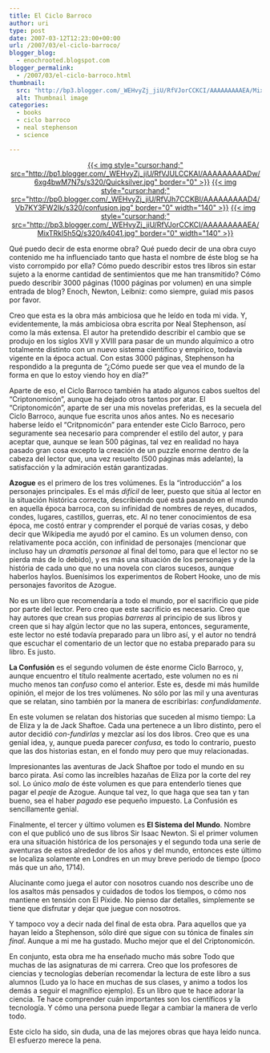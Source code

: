 ```yaml
---
title: El Ciclo Barroco
author: uri
type: post
date: 2007-03-12T12:23:00+00:00
url: /2007/03/el-ciclo-barroco/
blogger_blog:
  - enochrooted.blogspot.com
blogger_permalink:
  - /2007/03/el-ciclo-barroco.html
thumbnail:
  src: "http://bp3.blogger.com/_WEHvyZj_jiU/RfVJorCCKCI/AAAAAAAAAEA/MixTRkl5h5Q/s320/k4041.jpg"
  alt: Thumbnail image
categories:
  - books
  - ciclo barroco
  - neal stephenson
  - science

---
```

<div align="center">
  <a href="http://bp1.blogger.com/_WEHvyZj_jiU/RfVJULCCKAI/AAAAAAAAADw/6xg4bwM7N7s/s1600-h/Quicksilver.jpg">{{< img style="cursor:hand;" src="http://bp1.blogger.com/_WEHvyZj_jiU/RfVJULCCKAI/AAAAAAAAADw/6xg4bwM7N7s/s320/Quicksilver.jpg" border="0" >}}</a> <a href="http://bp0.blogger.com/_WEHvyZj_jiU/RfVJh7CCKBI/AAAAAAAAAD4/Vb7KY3FW2Ik/s1600-h/confusion.jpg">{{< img style="cursor:hand;" src="http://bp0.blogger.com/_WEHvyZj_jiU/RfVJh7CCKBI/AAAAAAAAAD4/Vb7KY3FW2Ik/s320/confusion.jpg" border="0" width="140" >}}</a> <a href="http://bp3.blogger.com/_WEHvyZj_jiU/RfVJorCCKCI/AAAAAAAAAEA/MixTRkl5h5Q/s1600-h/k4041.jpg">{{< img style="cursor:hand;" src="http://bp3.blogger.com/_WEHvyZj_jiU/RfVJorCCKCI/AAAAAAAAAEA/MixTRkl5h5Q/s320/k4041.jpg" border="0" width="140" >}}</a>
</div>

Qué puedo decir de esta enorme obra? Qué puedo decir de una obra cuyo contenido me ha influenciado tanto que hasta el nombre de éste blog se ha visto corrompido por ella? Cómo puedo describir estos tres libros sin estar sujeto a la enorme cantidad de sentimientos que me han transmitido? Cómo puedo describir 3000 páginas (1000 páginas por volumen) en una simple entrada de blog? Enoch, Newton, Leibniz: como siempre, guiad mis pasos por favor.

Creo que esta es la obra más ambiciosa que he leído en toda mi vida. Y, evidentemente, la más ambiciosa obra escrita por Neal Stephenson, así como la más extensa. El autor ha pretendido describir el cambio que se produjo en los siglos XVII y XVIII para pasar de un mundo alquímico a otro totalmente distinto con un nuevo sistema científico y empírico, todavía vigente en la época actual. Con estas 3000 páginas, Stephenson ha respondido a la pregunta de &#8220;¿Cómo puede ser que vea el mundo de la forma en que lo estoy viendo hoy en día?&#8221;

Aparte de eso, el Ciclo Barroco también ha atado algunos cabos sueltos del &#8220;Criptonomicón&#8221;, aunque ha dejado otros tantos por atar. El &#8220;Criptonomicón&#8221;, aparte de ser una mis novelas preferidas, es la secuela del Ciclo Barroco, aunque fue escrita unos años antes. No es necesario haberse leído el &#8220;Critpnomicón&#8221; para entender este Ciclo Barroco, pero seguramente sea necesario para comprender el estilo del autor, y para aceptar que, aunque se lean 500 páginas, tal vez en realidad no haya pasado gran cosa excepto la creación de un puzzle enorme dentro de la cabeza del lector que, una vez resuelto (500 páginas más adelante), la satisfacción y la admiración están garantizadas.

<span style="font-weight:bold;">Azogue</span> es el primero de los tres volúmenes. Es la &#8220;introducción&#8221; a los personajes principales. Es el más <span style="font-style:italic;">difícil</span> de leer, puesto que sitúa al lector en la situación histórica correcta, describiendo qué está pasando en el mundo en aquella época barroca, con su infinidad de nombres de reyes, ducados, condes, lugares, castillos, guerras, etc. Al no tener conocimientos de esa época, me costó entrar y comprender el porqué de varias cosas, y debo decir que Wikipedia me ayudó por el camino. Es un volumen denso, con relativamente poca acción, con infinidad de personajes (mencionar que incluso hay un <span style="font-style:italic;">dramatis personae</span> al final del tomo, para que el lector no se pierda más de lo debido), y es más una situación de los personajes y de la história de cada uno que no una novela con claros sucesos, aunque haberlos haylos. Buenísimos los experimentos de Robert Hooke, uno de mis personajes favoritos de Azogue.

No es un libro que recomendaría a todo el mundo, por el sacrificio que pide por parte del lector. Pero creo que este sacrificio es necesario. Creo que hay autores que crean sus propias <span style="font-style:italic;">barreras</span> al principio de sus libros y creen que si hay algún lector que no las supera, entonces, seguramente, este lector no esté todavía preparado para un libro así, y el autor no tendrá que escuchar el comentario de un lector que no estaba preparado para su libro. Es justo.

<span style="font-weight:bold;">La Confusión</span> es el segundo volumen de éste enorme Ciclo Barroco, y, aunque encuentro el título realmente acertado, este volumen no es ni mucho menos tan <span style="font-style:italic;">confuso</span> como el anterior. Este es, desde mi más humilde opinión, el mejor de los tres volúmenes. No sólo por las mil y una aventuras que se relatan, sino también por la manera de escribirlas: <span style="font-style:italic;">confundidamente</span>. 

En este volumen se relatan dos historias que suceden al mismo tiempo: La de Eliza y la de Jack Shaftoe. Cada una pertenece a un libro distinto, pero el autor decidió <span style="font-style:italic;">con-fundirlas</span> y mezclar así los dos libros. Creo que es una genial idea, y, aunque pueda parecer <span style="font-style:italic;">confusa</span>, es todo lo contrario, puesto que las dos historias estan, en el fondo muy pero que muy relacionadas.

Impresionantes las aventuras de Jack Shaftoe por todo el mundo en su barco pirata. Así como las increíbles hazañas de Eliza por la corte del rey sol. Lo único <span style="font-style:italic;">malo</span> de éste volumen es que para entenderlo tienes que pagar el <span style="font-style:italic;">peaje</span> de Azogue. Aunque tal vez, lo que haga que sea tan y tan bueno, sea el haber <span style="font-style:italic;">pagado</span> ese pequeño impuesto. La Confusión es sencillamente genial.

Finalmente, el tercer y último volumen es <span style="font-weight:bold;">El Sistema del Mundo</span>. Nombre con el que publicó uno de sus libros Sir Isaac Newton. Si el primer volumen era una situación histórica de los personajes y el segundo toda una serie de aventuras de estos alrededor de los años y del mundo, entonces este último se localiza solamente en Londres en un muy breve periodo de tiempo (poco más que un año, 1714).

Alucinante como juega el autor con nosotros cuando nos describe uno de los asaltos más pensados y cuidados de todos los tiempos, o cómo nos mantiene en tensión con El Píxide. No pienso dar detalles, simplemente se tiene que disfrutar y dejar que juegue con nosotros.

Y tampoco voy a decir nada del final de esta obra. Para aquellos que ya hayan leído a Stephenson, sólo diré que sigue con su tónica de finales <span style="font-style:italic;">sin final</span>. Aunque a mi me ha gustado. Mucho mejor que el del Criptonomicón.

En conjunto, esta obra me ha enseñado mucho más sobre Todo que muchas de las asignaturas de mi carrera. Creo que los profesores de ciencias y tecnologías deberían recomendar la lectura de este libro a sus alumnos (Ludo ya lo hace en muchas de sus clases, y animo a todos los demás a seguir el magnífico ejemplo). Es un libro que te hace adorar la ciencia. Te hace comprender cuán importantes son los científicos y la tecnología. Y cómo una persona puede llegar a cambiar la manera de verlo todo.

Este ciclo ha sido, sin duda, una de las mejores obras que haya leído nunca. El esfuerzo merece la pena.
